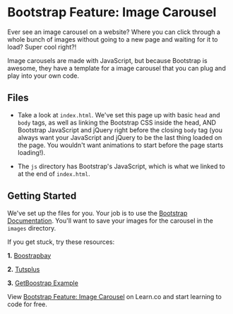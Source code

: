 # Bootstrap Feature: Image Carousel

Ever see an image carousel on a website? Where you can click through a whole bunch of images without going to a new page and waiting for it to load? Super cool right?!

Image carousels are made with JavaScript, but because Bootstrap is awesome, they have a template for a image carousel that you can plug and play into your own code.

## Files

+ Take a look at `index.html`. We've set this page up with basic `head` and `body` tags, as well as linking the Bootstrap CSS inside the head, AND Bootstrap JavaScript and jQuery right before the closing `body` tag (you always want your JavaScript and jQuery to be the last thing loaded on the page. You wouldn't want animations to start before the page starts loading!).

+ The `js` directory has Bootstrap's JavaScript, which is what we linked to at the end of `index.html`.

## Getting Started

We've set up the files for you. Your job is to 
use the [Bootstrap Documentation](http://getbootstrap.com/javascript/#carousel). You'll want to save your images for the carousel in the `images` directory.

If you get stuck, try these resources:

**1.** [Boostrapbay](https://bootstrapbay.com/blog/bootstrap-3-carousel-tutorial/)

**2.** [Tutsplus](http://webdesign.tutsplus.com/articles/twitter-bootstrap-101-the-carousel--webdesign-7442)

**3.** [GetBoostrap Example](http://getbootstrap.com/examples/carousel/)

<p data-visibility='hidden'>View <a href='https://learn.co/lessons/hs-intro-web-design-bootstrap-carousel-code-challenge' title='Bootstrap Feature: Image Carousel'>Bootstrap Feature: Image Carousel</a> on Learn.co and start learning to code for free.</p>
